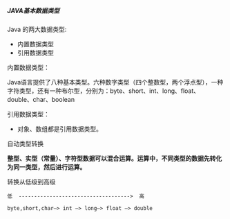 ##### JAVA基本数据类型

Java 的两大数据类型:

- 内置数据类型
- 引用数据类型



内置数据类型：

Java语言提供了八种基本类型。六种数字类型（四个整数型，两个浮点型），一种字符类型，还有一种布尔型，分别为：byte、short、int、long、float、double、char、boolean



引用数据类型：

- 对象、数组都是引用数据类型。



自动类型转换

**整型、实型（常量）、字符型数据可以混合运算。运算中，不同类型的数据先转化为同一类型，然后进行运算。**

转换从低级到高级

```
低  ------------------------------------>  高

byte,short,char—> int —> long—> float —> double 
```


